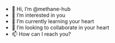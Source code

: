 - 👋 Hi, I’m @methane-hub
- 👀 I’m interested in you
- 🌱 I’m currently learning your heart
- 💞️ I’m looking to collaborate in your heart
- 📫 How can I reach you?

<!---
methane-hub/methane-hub is a ✨ special ✨ repository because its `README.md` (this file) appears on your GitHub profile.
You can click the Preview link to take a look at your changes.
--->
